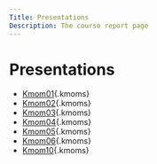 ```yaml
---
Title: Presentations
Description: The course report page
---
```


Presentations
==================

* [Kmom01](report/kmom01){.kmoms}
* [Kmom02](report/kmom02){.kmoms}
* [Kmom03](report/kmom03){.kmoms}
* [Kmom04](report/kmom04){.kmoms}
* [Kmom05](report/kmom05){.kmoms}
* [Kmom06](report/kmom06){.kmoms}
* [Kmom10](report/kmom10){.kmoms}